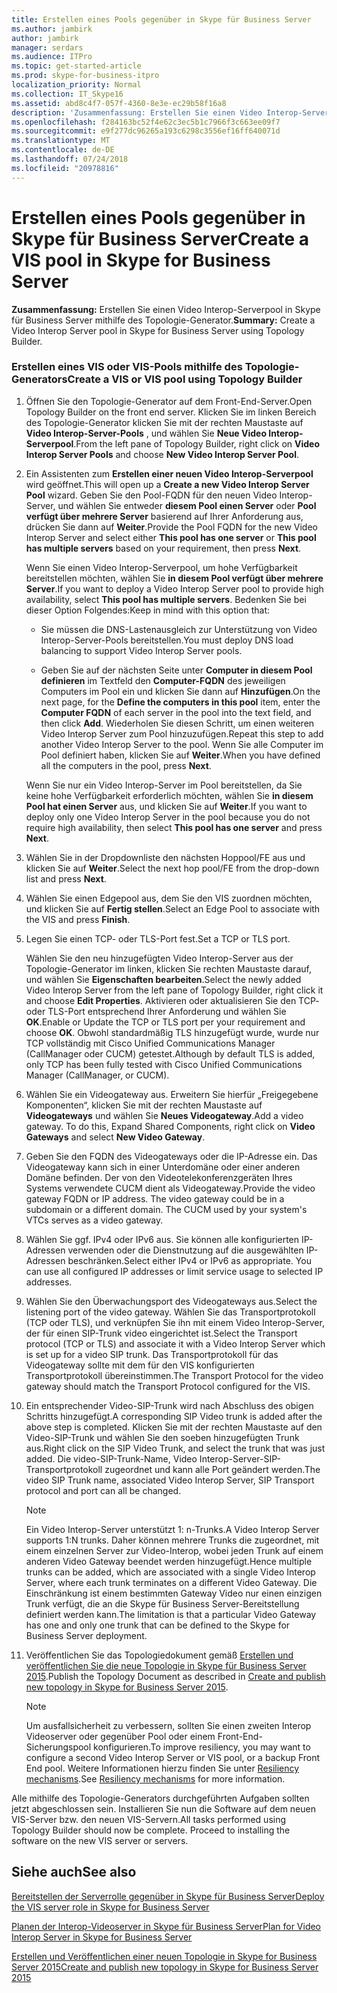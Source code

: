 ```yaml
---
title: Erstellen eines Pools gegenüber in Skype für Business Server
ms.author: jambirk
author: jambirk
manager: serdars
ms.audience: ITPro
ms.topic: get-started-article
ms.prod: skype-for-business-itpro
localization_priority: Normal
ms.collection: IT_Skype16
ms.assetid: abd8c4f7-057f-4360-8e3e-ec29b58f16a8
description: 'Zusammenfassung: Erstellen Sie einen Video Interop-Serverpool in Skype für Business Server mithilfe des Topologie-Generator.'
ms.openlocfilehash: f284163bc52f4e62c3ec5b1c7966f3c663ee09f7
ms.sourcegitcommit: e9f277dc96265a193c6298c3556ef16ff640071d
ms.translationtype: MT
ms.contentlocale: de-DE
ms.lasthandoff: 07/24/2018
ms.locfileid: "20978816"
---
```

# <a name="create-a-vis-pool-in-skype-for-business-server"></a><span data-ttu-id="1a9bc-103">Erstellen eines Pools gegenüber in Skype für Business Server</span><span class="sxs-lookup"><span data-stu-id="1a9bc-103">Create a VIS pool in Skype for Business Server</span></span>
 
<span data-ttu-id="1a9bc-104">**Zusammenfassung:** Erstellen Sie einen Video Interop-Serverpool in Skype für Business Server mithilfe des Topologie-Generator.</span><span class="sxs-lookup"><span data-stu-id="1a9bc-104">**Summary:** Create a Video Interop Server pool in Skype for Business Server using Topology Builder.</span></span>
  
### <a name="create-a-vis-or-vis-pool-using-topology-builder"></a><span data-ttu-id="1a9bc-105">Erstellen eines VIS oder VIS-Pools mithilfe des Topologie-Generators</span><span class="sxs-lookup"><span data-stu-id="1a9bc-105">Create a VIS or VIS pool using Topology Builder</span></span>

1. <span data-ttu-id="1a9bc-106">Öffnen Sie den Topologie-Generator auf dem Front-End-Server.</span><span class="sxs-lookup"><span data-stu-id="1a9bc-106">Open Topology Builder on the front end server.</span></span> <span data-ttu-id="1a9bc-107">Klicken Sie im linken Bereich des Topologie-Generator klicken Sie mit der rechten Maustaste auf **Video Interop-Server-Pools** , und wählen Sie **Neue Video Interop-Serverpool**.</span><span class="sxs-lookup"><span data-stu-id="1a9bc-107">From the left pane of Topology Builder, right click on **Video Interop Server Pools** and choose **New Video Interop Server Pool**.</span></span> 
    
2. <span data-ttu-id="1a9bc-108">Ein Assistenten zum **Erstellen einer neuen Video Interop-Serverpool** wird geöffnet.</span><span class="sxs-lookup"><span data-stu-id="1a9bc-108">This will open up a **Create a new Video Interop Server Pool** wizard.</span></span> <span data-ttu-id="1a9bc-109">Geben Sie den Pool-FQDN für den neuen Video Interop-Server, und wählen Sie entweder **diesem Pool einen Server** oder **Pool verfügt über mehrere Server** basierend auf Ihrer Anforderung aus, drücken Sie dann auf **Weiter**.</span><span class="sxs-lookup"><span data-stu-id="1a9bc-109">Provide the Pool FQDN for the new Video Interop Server and select either **This pool has one server** or **This pool has multiple servers** based on your requirement, then press **Next**.</span></span>
    
    <span data-ttu-id="1a9bc-110">Wenn Sie einen Video Interop-Serverpool, um hohe Verfügbarkeit bereitstellen möchten, wählen Sie **in diesem Pool verfügt über mehrere Server**.</span><span class="sxs-lookup"><span data-stu-id="1a9bc-110">If you want to deploy a Video Interop Server pool to provide high availability, select **This pool has multiple servers**.</span></span> <span data-ttu-id="1a9bc-111">Bedenken Sie bei dieser Option Folgendes:</span><span class="sxs-lookup"><span data-stu-id="1a9bc-111">Keep in mind with this option that:</span></span> 
    
    - <span data-ttu-id="1a9bc-112">Sie müssen die DNS-Lastenausgleich zur Unterstützung von Video Interop-Server-Pools bereitstellen.</span><span class="sxs-lookup"><span data-stu-id="1a9bc-112">You must deploy DNS load balancing to support Video Interop Server pools.</span></span> 
    
   - <span data-ttu-id="1a9bc-113">Geben Sie auf der nächsten Seite unter **Computer in diesem Pool definieren** im Textfeld den **Computer-FQDN** des jeweiligen Computers im Pool ein und klicken Sie dann auf **Hinzufügen**.</span><span class="sxs-lookup"><span data-stu-id="1a9bc-113">On the next page, for the **Define the computers in this pool** item, enter the **Computer FQDN** of each server in the pool into the text field, and then click **Add**.</span></span> <span data-ttu-id="1a9bc-114">Wiederholen Sie diesen Schritt, um einen weiteren Video Interop Server zum Pool hinzuzufügen.</span><span class="sxs-lookup"><span data-stu-id="1a9bc-114">Repeat this step to add another Video Interop Server to the pool.</span></span> <span data-ttu-id="1a9bc-115">Wenn Sie alle Computer im Pool definiert haben, klicken Sie auf **Weiter**.</span><span class="sxs-lookup"><span data-stu-id="1a9bc-115">When you have defined all the computers in the pool, press **Next**.</span></span>
    
    <span data-ttu-id="1a9bc-116">Wenn Sie nur ein Video Interop-Server im Pool bereitstellen, da Sie keine hohe Verfügbarkeit erforderlich möchten, wählen Sie **in diesem Pool hat einen Server** aus, und klicken Sie auf **Weiter**.</span><span class="sxs-lookup"><span data-stu-id="1a9bc-116">If you want to deploy only one Video Interop Server in the pool because you do not require high availability, then select **This pool has one server** and press **Next**.</span></span>
    
3. <span data-ttu-id="1a9bc-117">Wählen Sie in der Dropdownliste den nächsten Hoppool/FE aus und klicken Sie auf **Weiter**.</span><span class="sxs-lookup"><span data-stu-id="1a9bc-117">Select the next hop pool/FE from the drop-down list and press **Next**.</span></span>
    
4. <span data-ttu-id="1a9bc-118">Wählen Sie einen Edgepool aus, dem Sie den VIS zuordnen möchten, und klicken Sie auf **Fertig stellen**.</span><span class="sxs-lookup"><span data-stu-id="1a9bc-118">Select an Edge Pool to associate with the VIS and press **Finish**.</span></span>
    
5. <span data-ttu-id="1a9bc-119">Legen Sie einen TCP- oder TLS-Port fest.</span><span class="sxs-lookup"><span data-stu-id="1a9bc-119">Set a TCP or TLS port.</span></span>
    
    <span data-ttu-id="1a9bc-120">Wählen Sie den neu hinzugefügten Video Interop-Server aus der Topologie-Generator im linken, klicken Sie rechten Maustaste darauf, und wählen Sie **Eigenschaften bearbeiten**.</span><span class="sxs-lookup"><span data-stu-id="1a9bc-120">Select the newly added Video Interop Server from the left pane of Topology Builder, right click it and choose **Edit Properties**.</span></span> <span data-ttu-id="1a9bc-121">Aktivieren oder aktualisieren Sie den TCP- oder TLS-Port entsprechend Ihrer Anforderung und wählen Sie **OK**.</span><span class="sxs-lookup"><span data-stu-id="1a9bc-121">Enable or Update the TCP or TLS port per your requirement and choose **OK**.</span></span> <span data-ttu-id="1a9bc-122">Obwohl standardmäßig TLS hinzugefügt wurde, wurde nur TCP vollständig mit Cisco Unified Communications Manager (CallManager oder CUCM) getestet.</span><span class="sxs-lookup"><span data-stu-id="1a9bc-122">Although by default TLS is added, only TCP has been fully tested with Cisco Unified Communications Manager (CallManager, or CUCM).</span></span>
    
6. <span data-ttu-id="1a9bc-p106">Wählen Sie ein Videogateway aus. Erweitern Sie hierfür „Freigegebene Komponenten“, klicken Sie mit der rechten Maustaste auf **Videogateways** und wählen Sie **Neues Videogateway**.</span><span class="sxs-lookup"><span data-stu-id="1a9bc-p106">Add a video gateway. To do this, Expand Shared Components, right click on **Video Gateways** and select **New Video Gateway**.</span></span>
    
7. <span data-ttu-id="1a9bc-p107">Geben Sie den FQDN des Videogateways oder die IP-Adresse ein. Das Videogateway kann sich in einer Unterdomäne oder einer anderen Domäne befinden. Der von den Videotelekonferenzgeräten Ihres Systems verwendete CUCM dient als Videogateway.</span><span class="sxs-lookup"><span data-stu-id="1a9bc-p107">Provide the video gateway FQDN or IP address. The video gateway could be in a subdomain or a different domain. The CUCM used by your system's VTCs serves as a video gateway.</span></span>
    
8. <span data-ttu-id="1a9bc-p108">Wählen Sie ggf. IPv4 oder IPv6 aus. Sie können alle konfigurierten IP-Adressen verwenden oder die Dienstnutzung auf die ausgewählten IP-Adressen beschränken.</span><span class="sxs-lookup"><span data-stu-id="1a9bc-p108">Select either IPv4 or IPv6 as appropriate. You can use all configured IP addresses or limit service usage to selected IP addresses.</span></span>
    
9. <span data-ttu-id="1a9bc-130">Wählen Sie den Überwachungsport des Videogateways aus.</span><span class="sxs-lookup"><span data-stu-id="1a9bc-130">Select the listening port of the video gateway.</span></span> <span data-ttu-id="1a9bc-131">Wählen Sie das Transportprotokoll (TCP oder TLS), und verknüpfen Sie ihn mit einem Video Interop-Server, der für einen SIP-Trunk video eingerichtet ist.</span><span class="sxs-lookup"><span data-stu-id="1a9bc-131">Select the Transport protocol (TCP or TLS) and associate it with a Video Interop Server which is set up for a video SIP trunk.</span></span> <span data-ttu-id="1a9bc-132">Das Transportprotokoll für das Videogateway sollte mit dem für den VIS konfigurierten Transportprotokoll übereinstimmen.</span><span class="sxs-lookup"><span data-stu-id="1a9bc-132">The Transport Protocol for the video gateway should match the Transport Protocol configured for the VIS.</span></span>
    
10. <span data-ttu-id="1a9bc-133">Ein entsprechender Video-SIP-Trunk wird nach Abschluss des obigen Schritts hinzugefügt.</span><span class="sxs-lookup"><span data-stu-id="1a9bc-133">A corresponding SIP Video trunk is added after the above step is completed.</span></span> <span data-ttu-id="1a9bc-134">Klicken Sie mit der rechten Maustaste auf den Video-SIP-Trunk und wählen Sie den soeben hinzugefügten Trunk aus.</span><span class="sxs-lookup"><span data-stu-id="1a9bc-134">Right click on the SIP Video Trunk, and select the trunk that was just added.</span></span> <span data-ttu-id="1a9bc-135">Die video-SIP-Trunk-Name, Video Interop-Server-SIP-Transportprotokoll zugeordnet und kann alle Port geändert werden.</span><span class="sxs-lookup"><span data-stu-id="1a9bc-135">The video SIP Trunk name, associated Video Interop Server, SIP Transport protocol and port can all be changed.</span></span> 
    
    > [!NOTE]
    >  <span data-ttu-id="1a9bc-136">Ein Video Interop-Server unterstützt 1: n-Trunks.</span><span class="sxs-lookup"><span data-stu-id="1a9bc-136">A Video Interop Server supports 1:N trunks.</span></span> <span data-ttu-id="1a9bc-137">Daher können mehrere Trunks die zugeordnet, mit einem einzelnen Server zur Video-Interop, wobei jeden Trunk auf einem anderen Video Gateway beendet werden hinzugefügt.</span><span class="sxs-lookup"><span data-stu-id="1a9bc-137">Hence multiple trunks can be added, which are associated with a single Video Interop Server, where each trunk terminates on a different Video Gateway.</span></span> <span data-ttu-id="1a9bc-138">Die Einschränkung ist einem bestimmten Gateway Video nur einen einzigen Trunk verfügt, die an die Skype für Business Server-Bereitstellung definiert werden kann.</span><span class="sxs-lookup"><span data-stu-id="1a9bc-138">The limitation is that a particular Video Gateway has one and only one trunk that can be defined to the Skype for Business Server deployment.</span></span>
  
11. <span data-ttu-id="1a9bc-139">Veröffentlichen Sie das Topologiedokument gemäß [Erstellen und veröffentlichen Sie die neue Topologie in Skype für Business Server 2015](../../deploy/install/create-and-publish-new-topology.md).</span><span class="sxs-lookup"><span data-stu-id="1a9bc-139">Publish the Topology Document as described in [Create and publish new topology in Skype for Business Server 2015](../../deploy/install/create-and-publish-new-topology.md).</span></span>
    
    > [!NOTE]
    > <span data-ttu-id="1a9bc-140">Um ausfallsicherheit zu verbessern, sollten Sie einen zweiten Interop Videoserver oder gegenüber Pool oder einem Front-End-Sicherungspool konfigurieren.</span><span class="sxs-lookup"><span data-stu-id="1a9bc-140">To improve resiliency, you may want to configure a second Video Interop Server or VIS pool, or a backup Front End pool.</span></span> <span data-ttu-id="1a9bc-141">Weitere Informationen hierzu finden Sie unter [Resiliency mechanisms](../../plan-your-deployment/video-interop-server.md#resiliency).</span><span class="sxs-lookup"><span data-stu-id="1a9bc-141">See [Resiliency mechanisms](../../plan-your-deployment/video-interop-server.md#resiliency) for more information.</span></span>
  
<span data-ttu-id="1a9bc-p113">Alle mithilfe des Topologie-Generators durchgeführten Aufgaben sollten jetzt abgeschlossen sein. Installieren Sie nun die Software auf dem neuen VIS-Server bzw. den neuen VIS-Servern.</span><span class="sxs-lookup"><span data-stu-id="1a9bc-p113">All tasks performed using Topology Builder should now be complete. Proceed to installing the software on the new VIS server or servers.</span></span>
## <a name="see-also"></a><span data-ttu-id="1a9bc-144">Siehe auch</span><span class="sxs-lookup"><span data-stu-id="1a9bc-144">See also</span></span>

[<span data-ttu-id="1a9bc-145">Bereitstellen der Serverrolle gegenüber in Skype für Business Server</span><span class="sxs-lookup"><span data-stu-id="1a9bc-145">Deploy the VIS server role in Skype for Business Server</span></span>](deploy-the-vis-server-role.md)

[<span data-ttu-id="1a9bc-146">Planen der Interop-Videoserver in Skype für Business Server</span><span class="sxs-lookup"><span data-stu-id="1a9bc-146">Plan for Video Interop Server in Skype for Business Server</span></span>](../../plan-your-deployment/video-interop-server.md)
  
[<span data-ttu-id="1a9bc-147">Erstellen und Veröffentlichen einer neuen Topologie in Skype for Business Server 2015</span><span class="sxs-lookup"><span data-stu-id="1a9bc-147">Create and publish new topology in Skype for Business Server 2015</span></span>](../../deploy/install/create-and-publish-new-topology.md)